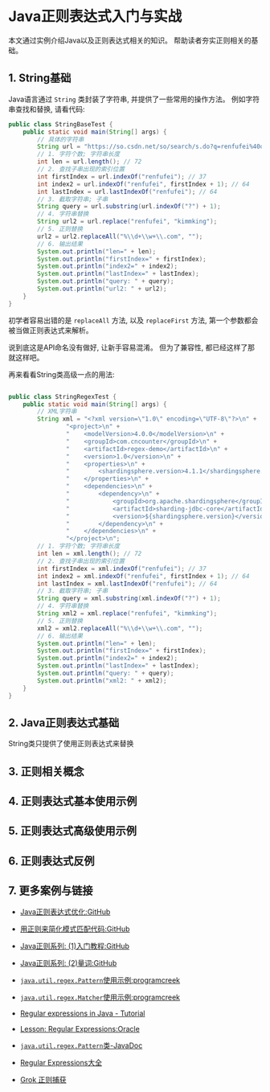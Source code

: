 # Java正则表达式入门与实战

本文通过实例介绍Java以及正则表达式相关的知识。 帮助读者夯实正则相关的基础。

## 1. String基础

Java语言通过 `String` 类封装了字符串, 并提供了一些常用的操作方法。 例如字符串查找和替换, 请看代码:

```java
public class StringBaseTest {
    public static void main(String[] args) {
        // 具体的字符串
        String url = "https://so.csdn.net/so/search/s.do?q=renfufei%40qq.com&t=blog&u=renfufei";
        // 1. 字符个数; 字符串长度
        int len = url.length(); // 72
        // 2. 查找子串出现的索引位置
        int firstIndex = url.indexOf("renfufei"); // 37
        int index2 = url.indexOf("renfufei", firstIndex + 1); // 64
        int lastIndex = url.lastIndexOf("renfufei"); // 64
        // 3. 截取字符串; 子串
        String query = url.substring(url.indexOf("?") + 1);
        // 4. 字符串替换
        String url2 = url.replace("renfufei", "kimmking");
        // 5. 正则替换
        url2 = url2.replaceAll("%\\d+\\w+\\.com", "");
        // 6. 输出结果
        System.out.println("len=" + len);
        System.out.println("firstIndex=" + firstIndex);
        System.out.println("index2=" + index2);
        System.out.println("lastIndex=" + lastIndex);
        System.out.println("query: " + query);
        System.out.println("url2: " + url2);
    }
}
```

初学者容易出错的是 `replaceAll` 方法, 以及 `replaceFirst` 方法, 第一个参数都会被当做正则表达式来解析。

说到底这是API命名没有做好, 让新手容易混淆。 但为了兼容性, 都已经这样了那就这样吧。

再来看看String类高级一点的用法:


```java

public class StringRegexTest {
    public static void main(String[] args) {
        // XML字符串
        String xml = "<?xml version=\"1.0\" encoding=\"UTF-8\"?>\n" +
                "<project>\n" +
                "    <modelVersion>4.0.0</modelVersion>\n" +
                "    <groupId>com.cncounter</groupId>\n" +
                "    <artifactId>regex-demo</artifactId>\n" +
                "    <version>1.0</version>\n" +
                "    <properties>\n" +
                "        <shardingsphere.version>4.1.1</shardingsphere.version>\n" +
                "    </properties>\n" +
                "    <dependencies>\n" +
                "        <dependency>\n" +
                "            <groupId>org.apache.shardingsphere</groupId>\n" +
                "            <artifactId>sharding-jdbc-core</artifactId>\n" +
                "            <version>${shardingsphere.version}</version>\n" +
                "        </dependency>\n" +
                "    </dependencies>\n" +
                "</project>\n";
        // 1. 字符个数; 字符串长度
        int len = xml.length(); // 72
        // 2. 查找子串出现的索引位置
        int firstIndex = xml.indexOf("renfufei"); // 37
        int index2 = xml.indexOf("renfufei", firstIndex + 1); // 64
        int lastIndex = xml.lastIndexOf("renfufei"); // 64
        // 3. 截取字符串; 子串
        String query = xml.substring(xml.indexOf("?") + 1);
        // 4. 字符串替换
        String xml2 = xml.replace("renfufei", "kimmking");
        // 5. 正则替换
        xml2 = xml2.replaceAll("%\\d+\\w+\\.com", "");
        // 6. 输出结果
        System.out.println("len=" + len);
        System.out.println("firstIndex=" + firstIndex);
        System.out.println("index2=" + index2);
        System.out.println("lastIndex=" + lastIndex);
        System.out.println("query: " + query);
        System.out.println("xml2: " + xml2);
    }
}
```



## 2. Java正则表达式基础

String类只提供了使用正则表达式来替换







## 3. 正则相关概念

## 4. 正则表达式基本使用示例

## 5. 正则表达式高级使用示例

## 6. 正则表达式反例


## 7. 更多案例与链接

- [Java正则表达式优化:GitHub](https://github.com/cncounter/translation/blob/master/tiemao_2015/08_Optimizing_Java_Regular/08_Optimizing_Java_Regular.md)
- [用正则来简化模式匹配代码:GitHub](https://github.com/cncounter/translation/tree/master/tiemao_2015/09_pattern_matching)
- [Java正则系列: (1)入门教程:GitHub](https://github.com/cncounter/translation/blob/master/tiemao_2017/11_Java_Regular_Expression/11_Java_Regular_Expression.md)
- [Java正则系列: (2)量词:GitHub](https://github.com/cncounter/translation/blob/master/tiemao_2017/17_Java_Regex_Quant/17_Java_Regex_Quant.md)
- [`java.util.regex.Pattern`使用示例:programcreek](https://www.programcreek.com/java-api-examples/index.php?api=java.util.regex.Pattern)
- [`java.util.regex.Matcher`使用示例:programcreek](https://www.programcreek.com/java-api-examples/index.php?api=java.util.regex.Matcher)
- [Regular expressions in Java - Tutorial](https://www.vogella.com/tutorials/JavaRegularExpressions/article.html)
- [Lesson: Regular Expressions:Oracle](https://docs.oracle.com/javase/tutorial/essential/regex/index.html)
- [`java.util.regex.Pattern`类-JavaDoc](https://docs.oracle.com/javase/8/docs/api/java/util/regex/Pattern.html)
- [Regular Expressions大全](https://www.regular-expressions.info/)

- [Grok 正则捕获](https://doc.yonyoucloud.com/doc/logstash-best-practice-cn/filter/grok.html)
